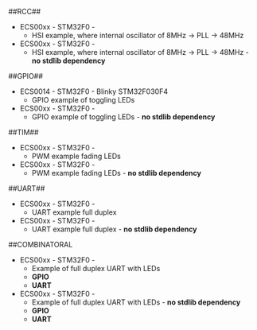 ##RCC##
* ECS00xx - STM32F0 - 
  * HSI example, where internal oscillator of 8MHz -> PLL -> 48MHz
* ECS00xx - STM32F0 - 
  * HSI example, where internal oscillator of 8MHz -> PLL -> 48MHz - __no stdlib dependency__

##GPIO##
* ECS0014 - STM32F0 - Blinky STM32F030F4
  * GPIO example of toggling LEDs
* ECS00xx - STM32F0 - 
  * GPIO example of toggling LEDs - __no stdlib dependency__

##TIM##
* ECS00xx - STM32F0 - 
  * PWM example fading LEDs 
* ECS00xx - STM32F0 - 
  * PWM example fading LEDs - __no stdlib dependency__

##UART##
* ECS00xx - STM32F0 - 
  * UART example full duplex
* ECS00xx - STM32F0 - 
  * UART example full duplex - __no stdlib dependency__

##COMBINATORAL
* ECS00xx - STM32F0 - 
  * Example of full duplex UART with LEDs 
  * __GPIO__
  * __UART__
* ECS00xx - STM32F0 - 
  * Example of full duplex UART with LEDs - __no stdlib dependency__
  * __GPIO__
  * __UART__
